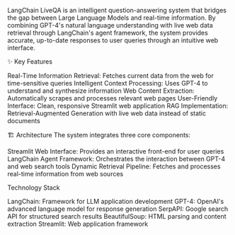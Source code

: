 LangChain LiveQA is an intelligent question-answering system that bridges the gap between Large Language Models and real-time information. By combining GPT-4's natural language understanding with live web data retrieval through LangChain's agent framework, the system provides accurate, up-to-date responses to user queries through an intuitive web interface.

✨ Key Features

Real-Time Information Retrieval: Fetches current data from the web for time-sensitive queries
Intelligent Context Processing: Uses GPT-4 to understand and synthesize information
Web Content Extraction: Automatically scrapes and processes relevant web pages
User-Friendly Interface: Clean, responsive Streamlit web application
RAG Implementation: Retrieval-Augmented Generation with live web data instead of static documents

🏗️ Architecture
The system integrates three core components:

Streamlit Web Interface: Provides an interactive front-end for user queries
LangChain Agent Framework: Orchestrates the interaction between GPT-4 and web search tools
Dynamic Retrieval Pipeline: Fetches and processes real-time information from web sources

Technology Stack

LangChain: Framework for LLM application development
GPT-4: OpenAI's advanced language model for response generation
SerpAPI: Google search API for structured search results
BeautifulSoup: HTML parsing and content extraction
Streamlit: Web application framework
